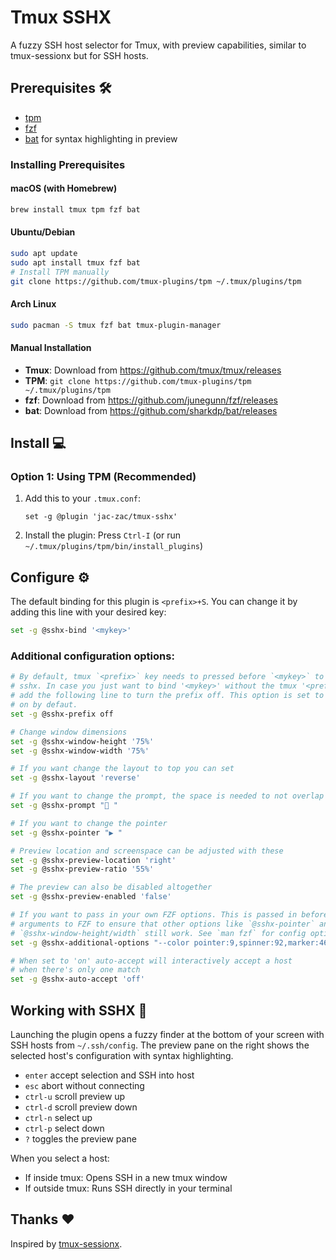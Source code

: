 # Tmux SSHX

A fuzzy SSH host selector for Tmux, with preview capabilities, similar to tmux-sessionx but for SSH hosts.

<!-- [![image](https://github.com/omerxx/tmux-sessionx/raw/main/img/sessionxv2.png)](https://github.com/omerxx/tmux-sessionx/blob/main/img/sessionxv2.png) -->

## Prerequisites 🛠️

- [tpm](https://github.com/tmux-plugins/tpm)
- [fzf](https://github.com/junegunn/fzf)
- [bat](https://github.com/sharkdp/bat) for syntax highlighting in preview

### Installing Prerequisites

#### macOS (with Homebrew)

```bash
brew install tmux tpm fzf bat
```

#### Ubuntu/Debian

```bash
sudo apt update
sudo apt install tmux fzf bat
# Install TPM manually
git clone https://github.com/tmux-plugins/tpm ~/.tmux/plugins/tpm
```

#### Arch Linux

```bash
sudo pacman -S tmux fzf bat tmux-plugin-manager
```

#### Manual Installation

- **Tmux**: Download from https://github.com/tmux/tmux/releases
- **TPM**: `git clone https://github.com/tmux-plugins/tpm ~/.tmux/plugins/tpm`
- **fzf**: Download from https://github.com/junegunn/fzf/releases
- **bat**: Download from https://github.com/sharkdp/bat/releases

## Install 💻

### Option 1: Using TPM (Recommended)

1. Add this to your `.tmux.conf`:
   ```
   set -g @plugin 'jac-zac/tmux-sshx'
   ```
2. Install the plugin: Press `Ctrl-I` (or run `~/.tmux/plugins/tpm/bin/install_plugins`)

## Configure ⚙️

The default binding for this plugin is `<prefix>+S`. You can change it by adding this line with your desired key:

```sh
set -g @sshx-bind '<mykey>'
```

### Additional configuration options:

```sh
# By default, tmux `<prefix>` key needs to pressed before `<mykey>` to launch
# sshx. In case you just want to bind '<mykey>' without the tmux '<prefix>'
# add the following line to turn the prefix off. This option is set to
# on by defaut.
set -g @sshx-prefix off

# Change window dimensions
set -g @sshx-window-height '75%'
set -g @sshx-window-width '75%'

# If you want change the layout to top you can set
set -g @sshx-layout 'reverse'

# If you want to change the prompt, the space is needed to not overlap the icon
set -g @sshx-prompt " "

# If you want to change the pointer
set -g @sshx-pointer "▶ "

# Preview location and screenspace can be adjusted with these
set -g @sshx-preview-location 'right'
set -g @sshx-preview-ratio '55%'

# The preview can also be disabled altogether
set -g @sshx-preview-enabled 'false'

# If you want to pass in your own FZF options. This is passed in before all other
# arguments to FZF to ensure that other options like `@sshx-pointer` and
# `@sshx-window-height/width` still work. See `man fzf` for config options.
set -g @sshx-additional-options "--color pointer:9,spinner:92,marker:46"

# When set to 'on' auto-accept will interactively accept a host
# when there's only one match
set -g @sshx-auto-accept 'off'
```

## Working with SSHX 👷

Launching the plugin opens a fuzzy finder at the bottom of your screen with SSH hosts from `~/.ssh/config`. The preview pane on the right shows the selected host's configuration with syntax highlighting.

- `enter` accept selection and SSH into host
- `esc` abort without connecting
- `ctrl-u` scroll preview up
- `ctrl-d` scroll preview down
- `ctrl-n` select up
- `ctrl-p` select down
- `?` toggles the preview pane

When you select a host:

- If inside tmux: Opens SSH in a new tmux window
- If outside tmux: Runs SSH directly in your terminal

## Thanks ❤️

Inspired by [tmux-sessionx](https://github.com/omerxx/tmux-sessionx).
